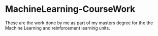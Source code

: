 # MachineLearning-CourseWork

These are the work done by me as part of my masters degree for the the Machine Learning and reinforcement learning units.
